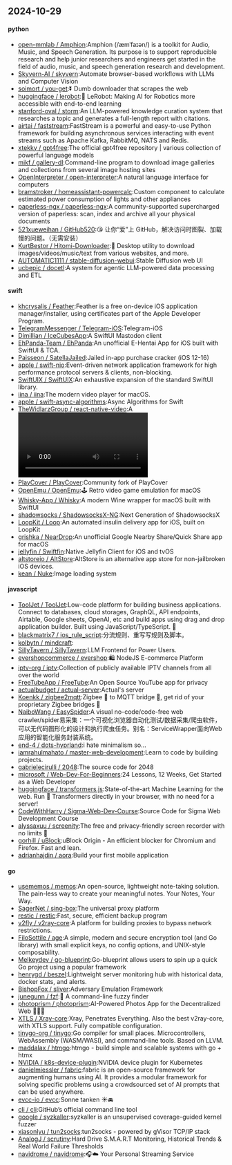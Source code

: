 ## 2024-10-29

#### python
* [open-mmlab / Amphion](https://github.com/open-mmlab/Amphion):Amphion (/æmˈfaɪən/) is a toolkit for Audio, Music, and Speech Generation. Its purpose is to support reproducible research and help junior researchers and engineers get started in the field of audio, music, and speech generation research and development.
* [Skyvern-AI / skyvern](https://github.com/Skyvern-AI/skyvern):Automate browser-based workflows with LLMs and Computer Vision
* [soimort / you-get](https://github.com/soimort/you-get):⏬ Dumb downloader that scrapes the web
* [huggingface / lerobot](https://github.com/huggingface/lerobot):🤗 LeRobot: Making AI for Robotics more accessible with end-to-end learning
* [stanford-oval / storm](https://github.com/stanford-oval/storm):An LLM-powered knowledge curation system that researches a topic and generates a full-length report with citations.
* [airtai / faststream](https://github.com/airtai/faststream):FastStream is a powerful and easy-to-use Python framework for building asynchronous services interacting with event streams such as Apache Kafka, RabbitMQ, NATS and Redis.
* [xtekky / gpt4free](https://github.com/xtekky/gpt4free):The official gpt4free repository | various collection of powerful language models
* [mikf / gallery-dl](https://github.com/mikf/gallery-dl):Command-line program to download image galleries and collections from several image hosting sites
* [OpenInterpreter / open-interpreter](https://github.com/OpenInterpreter/open-interpreter):A natural language interface for computers
* [bramstroker / homeassistant-powercalc](https://github.com/bramstroker/homeassistant-powercalc):Custom component to calculate estimated power consumption of lights and other appliances
* [paperless-ngx / paperless-ngx](https://github.com/paperless-ngx/paperless-ngx):A community-supported supercharged version of paperless: scan, index and archive all your physical documents
* [521xueweihan / GitHub520](https://github.com/521xueweihan/GitHub520):😘 让你“爱”上 GitHub，解决访问时图裂、加载慢的问题。（无需安装）
* [KurtBestor / Hitomi-Downloader](https://github.com/KurtBestor/Hitomi-Downloader):🍰 Desktop utility to download images/videos/music/text from various websites, and more.
* [AUTOMATIC1111 / stable-diffusion-webui](https://github.com/AUTOMATIC1111/stable-diffusion-webui):Stable Diffusion web UI
* [ucbepic / docetl](https://github.com/ucbepic/docetl):A system for agentic LLM-powered data processing and ETL

#### swift
* [khcrysalis / Feather](https://github.com/khcrysalis/Feather):Feather is a free on-device iOS application manager/installer, using certificates part of the Apple Developer Program.
* [TelegramMessenger / Telegram-iOS](https://github.com/TelegramMessenger/Telegram-iOS):Telegram-iOS
* [Dimillian / IceCubesApp](https://github.com/Dimillian/IceCubesApp):A SwiftUI Mastodon client
* [EhPanda-Team / EhPanda](https://github.com/EhPanda-Team/EhPanda):An unofficial E-Hentai App for iOS built with SwiftUI & TCA.
* [Paisseon / SatellaJailed](https://github.com/Paisseon/SatellaJailed):Jailed in-app purchase cracker (iOS 12-16)
* [apple / swift-nio](https://github.com/apple/swift-nio):Event-driven network application framework for high performance protocol servers & clients, non-blocking.
* [SwiftUIX / SwiftUIX](https://github.com/SwiftUIX/SwiftUIX):An exhaustive expansion of the standard SwiftUI library.
* [iina / iina](https://github.com/iina/iina):The modern video player for macOS.
* [apple / swift-async-algorithms](https://github.com/apple/swift-async-algorithms):Async Algorithms for Swift
* [TheWidlarzGroup / react-native-video](https://github.com/TheWidlarzGroup/react-native-video):A <Video /> component for react-native
* [PlayCover / PlayCover](https://github.com/PlayCover/PlayCover):Community fork of PlayCover
* [OpenEmu / OpenEmu](https://github.com/OpenEmu/OpenEmu):🕹 Retro video game emulation for macOS
* [Whisky-App / Whisky](https://github.com/Whisky-App/Whisky):A modern Wine wrapper for macOS built with SwiftUI
* [shadowsocks / ShadowsocksX-NG](https://github.com/shadowsocks/ShadowsocksX-NG):Next Generation of ShadowsocksX
* [LoopKit / Loop](https://github.com/LoopKit/Loop):An automated insulin delivery app for iOS, built on LoopKit
* [grishka / NearDrop](https://github.com/grishka/NearDrop):An unofficial Google Nearby Share/Quick Share app for macOS
* [jellyfin / Swiftfin](https://github.com/jellyfin/Swiftfin):Native Jellyfin Client for iOS and tvOS
* [altstoreio / AltStore](https://github.com/altstoreio/AltStore):AltStore is an alternative app store for non-jailbroken iOS devices.
* [kean / Nuke](https://github.com/kean/Nuke):Image loading system

#### javascript
* [ToolJet / ToolJet](https://github.com/ToolJet/ToolJet):Low-code platform for building business applications. Connect to databases, cloud storages, GraphQL, API endpoints, Airtable, Google sheets, OpenAI, etc and build apps using drag and drop application builder. Built using JavaScript/TypeScript. 🚀
* [blackmatrix7 / ios_rule_script](https://github.com/blackmatrix7/ios_rule_script):分流规则、重写写规则及脚本。
* [kolbytn / mindcraft](https://github.com/kolbytn/mindcraft):
* [SillyTavern / SillyTavern](https://github.com/SillyTavern/SillyTavern):LLM Frontend for Power Users.
* [evershopcommerce / evershop](https://github.com/evershopcommerce/evershop):🛍️ NodeJS E-commerce Platform
* [iptv-org / iptv](https://github.com/iptv-org/iptv):Collection of publicly available IPTV channels from all over the world
* [FreeTubeApp / FreeTube](https://github.com/FreeTubeApp/FreeTube):An Open Source YouTube app for privacy
* [actualbudget / actual-server](https://github.com/actualbudget/actual-server):Actual's server
* [Koenkk / zigbee2mqtt](https://github.com/Koenkk/zigbee2mqtt):Zigbee 🐝 to MQTT bridge 🌉, get rid of your proprietary Zigbee bridges 🔨
* [NaiboWang / EasySpider](https://github.com/NaiboWang/EasySpider):A visual no-code/code-free web crawler/spider易采集：一个可视化浏览器自动化测试/数据采集/爬虫软件，可以无代码图形化的设计和执行爬虫任务。别名：ServiceWrapper面向Web应用的智能化服务封装系统。
* [end-4 / dots-hyprland](https://github.com/end-4/dots-hyprland):i hate minimalism so...
* [iamrahulmahato / master-web-development](https://github.com/iamrahulmahato/master-web-development):Learn to code by building projects.
* [gabrielecirulli / 2048](https://github.com/gabrielecirulli/2048):The source code for 2048
* [microsoft / Web-Dev-For-Beginners](https://github.com/microsoft/Web-Dev-For-Beginners):24 Lessons, 12 Weeks, Get Started as a Web Developer
* [huggingface / transformers.js](https://github.com/huggingface/transformers.js):State-of-the-art Machine Learning for the web. Run 🤗 Transformers directly in your browser, with no need for a server!
* [CodeWithHarry / Sigma-Web-Dev-Course](https://github.com/CodeWithHarry/Sigma-Web-Dev-Course):Source Code for Sigma Web Development Course
* [alyssaxuu / screenity](https://github.com/alyssaxuu/screenity):The free and privacy-friendly screen recorder with no limits 🎥
* [gorhill / uBlock](https://github.com/gorhill/uBlock):uBlock Origin - An efficient blocker for Chromium and Firefox. Fast and lean.
* [adrianhajdin / aora](https://github.com/adrianhajdin/aora):Build your first mobile application

#### go
* [usememos / memos](https://github.com/usememos/memos):An open-source, lightweight note-taking solution. The pain-less way to create your meaningful notes. Your Notes, Your Way.
* [SagerNet / sing-box](https://github.com/SagerNet/sing-box):The universal proxy platform
* [restic / restic](https://github.com/restic/restic):Fast, secure, efficient backup program
* [v2fly / v2ray-core](https://github.com/v2fly/v2ray-core):A platform for building proxies to bypass network restrictions.
* [FiloSottile / age](https://github.com/FiloSottile/age):A simple, modern and secure encryption tool (and Go library) with small explicit keys, no config options, and UNIX-style composability.
* [Melkeydev / go-blueprint](https://github.com/Melkeydev/go-blueprint):Go-blueprint allows users to spin up a quick Go project using a popular framework
* [henrygd / beszel](https://github.com/henrygd/beszel):Lightweight server monitoring hub with historical data, docker stats, and alerts.
* [BishopFox / sliver](https://github.com/BishopFox/sliver):Adversary Emulation Framework
* [junegunn / fzf](https://github.com/junegunn/fzf):🌸 A command-line fuzzy finder
* [photoprism / photoprism](https://github.com/photoprism/photoprism):AI-Powered Photos App for the Decentralized Web 🌈💎✨
* [XTLS / Xray-core](https://github.com/XTLS/Xray-core):Xray, Penetrates Everything. Also the best v2ray-core, with XTLS support. Fully compatible configuration.
* [tinygo-org / tinygo](https://github.com/tinygo-org/tinygo):Go compiler for small places. Microcontrollers, WebAssembly (WASM/WASI), and command-line tools. Based on LLVM.
* [maddalax / htmgo](https://github.com/maddalax/htmgo):htmgo - build simple and scalable systems with go + htmx
* [NVIDIA / k8s-device-plugin](https://github.com/NVIDIA/k8s-device-plugin):NVIDIA device plugin for Kubernetes
* [danielmiessler / fabric](https://github.com/danielmiessler/fabric):fabric is an open-source framework for augmenting humans using AI. It provides a modular framework for solving specific problems using a crowdsourced set of AI prompts that can be used anywhere.
* [evcc-io / evcc](https://github.com/evcc-io/evcc):Sonne tanken ☀️🚘
* [cli / cli](https://github.com/cli/cli):GitHub’s official command line tool
* [google / syzkaller](https://github.com/google/syzkaller):syzkaller is an unsupervised coverage-guided kernel fuzzer
* [xjasonlyu / tun2socks](https://github.com/xjasonlyu/tun2socks):tun2socks - powered by gVisor TCP/IP stack
* [AnalogJ / scrutiny](https://github.com/AnalogJ/scrutiny):Hard Drive S.M.A.R.T Monitoring, Historical Trends & Real World Failure Thresholds
* [navidrome / navidrome](https://github.com/navidrome/navidrome):🎧☁️ Your Personal Streaming Service
